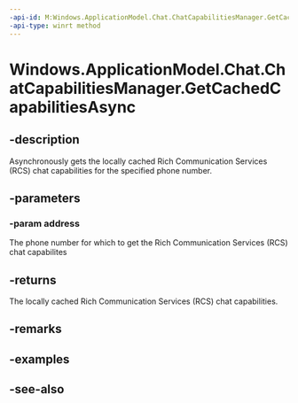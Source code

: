 ----api-id: M:Windows.ApplicationModel.Chat.ChatCapabilitiesManager.GetCachedCapabilitiesAsync(System.String)
-api-type: winrt method
---<!-- Method syntaxpublic Windows.Foundation.IAsyncOperation<Windows.ApplicationModel.Chat.ChatCapabilities> GetCachedCapabilitiesAsync(System.String address)--># Windows.ApplicationModel.Chat.ChatCapabilitiesManager.GetCachedCapabilitiesAsync## -descriptionAsynchronously gets the locally cached Rich Communication Services (RCS) chat capabilities for the specified phone number.## -parameters### -param addressThe phone number for which to get the Rich Communication Services (RCS) chat capabilites## -returnsThe locally cached Rich Communication Services (RCS) chat capabilities.## -remarks## -examples## -see-also
